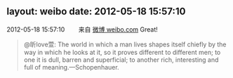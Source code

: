 layout: weibo
date: 2012-05-18 15:57:10
---
2012-05-18 15:57:10  &nbsp;&nbsp;&nbsp;&nbsp;&nbsp;&nbsp; 来自 <a href="http://weibo.com/" rel="nofollow">微博 weibo.com</a>
Great!
>  @昕love萱: The world in which a man lives shapes itself chiefly by the way in which he looks at it, so it proves different to different men; to one it is dull, barren and superficial; to another rich, interesting and full of meaning.—Schopenhauer. ​​​
